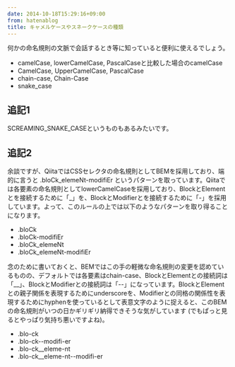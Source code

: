 ```yaml
---
date: 2014-10-18T15:29:16+09:00
from: hatenablog
title: キャメルケースやスネークケースの種類
---
```


<p>何かの命名規則の文脈で会話するとき等に知っていると便利に使えるでしょう。</p>

<ul>
<li>camelCase, lowerCamelCase, PascalCaseと比較した場合のcamelCase</li>
<li>CamelCase, UpperCamelCase, PascalCase</li>
<li>chain-case, Chain-Case</li>
<li>snake_case</li>
</ul>


<h2>追記1</h2>

<p>SCREAMING_SNAKE_CASEというものもあるみたいです。</p>

<h2>追記2</h2>

<p>余談ですが、QiitaではCSSセレクタの命名規則としてBEMを採用しており、端的に言うと .bloCk_elemeNt-modifiEr というパターンを取っています。Qiitaでは各要素の命名規則としてlowerCamelCaseを採用しており、BlockとElementとを接続するために「_」を、BlockとModifierとを接続するために「-」を採用しています。よって、このルールの上では以下のようなパターンを取り得ることになります。</p>

<ul>
<li>.bloCk</li>
<li>.bloCk-modifiEr</li>
<li>.bloCk_elemeNt</li>
<li>.bloCk_elemeNt-modifiEr</li>
</ul>


<p>念のために書いておくと、BEMではこの手の軽微な命名規則の変更を認めているものの、デフォルトでは各要素はchain-case、BlockとElementとの接続詞は「__」、BlockとModifierとの接続詞は「--」になっています。BlockとElementとの親子関係を表現するためにunderscoreを、Modifierとの同格の関係性を表現するためにhyphenを使っているとして表意文字のように捉えると、このBEMの命名規則がいつの日かギリギリ納得できそうな気がしています (でもぱっと見るとやっぱり気持ち悪いですよね)。</p>

<ul>
<li>.blo-ck</li>
<li>.blo-ck--modifi-er</li>
<li>.blo-ck__eleme-nt</li>
<li>.blo-ck__eleme-nt--modifi-er</li>
</ul>


